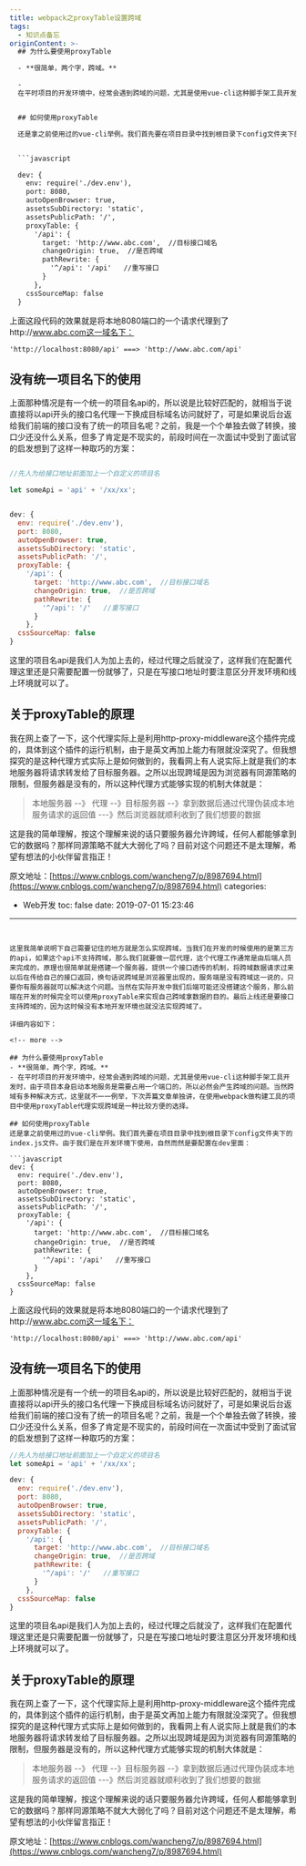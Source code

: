 ```yaml
---
title: webpack之proxyTable设置跨域
tags:
  - 知识点备忘
originContent: >-
  ## 为什么要使用proxyTable

  - **很简单，两个字，跨域。**

  -
  在平时项目的开发环境中，经常会遇到跨域的问题，尤其是使用vue-cli这种脚手架工具开发时，由于项目本身启动本地服务是需要占用一个端口的，所以必然会产生跨域的问题。当然跨域有多种解决方式，这里就不一一例举，下次弄篇文章单独讲，在使用webpack做构建工具的项目中使用proxyTable代理实现跨域是一种比较方便的选择。


  ## 如何使用proxyTable

  还是拿之前使用过的vue-cli举例。我们首先要在项目目录中找到根目录下config文件夹下的index.js文件。由于我们是在开发环境下使用，自然而然是要配置在dev里面：


  ```javascript

  dev: {
    env: require('./dev.env'),
    port: 8080,
    autoOpenBrowser: true,
    assetsSubDirectory: 'static',
    assetsPublicPath: '/',
    proxyTable: {
      '/api': {
        target: 'http://www.abc.com',  //目标接口域名
        changeOrigin: true,  //是否跨域
        pathRewrite: {
          '^/api': '/api'   //重写接口
        }
      },
    cssSourceMap: false
  }

  ```

  上面这段代码的效果就是将本地8080端口的一个请求代理到了http://www.abc.com这一域名下：


  `'http://localhost:8080/api' ===> 'http://www.abc.com/api'`


  ## 没有统一项目名下的使用

  上面那种情况是有一个统一的项目名api的，所以说是比较好匹配的，就相当于说直接将以api开头的接口名代理一下换成目标域名访问就好了，可是如果说后台返给我们前端的接口没有了统一的项目名呢？之前，我是一个个单独去做了转换，接口少还没什么关系，但多了肯定是不现实的，前段时间在一次面试中受到了面试官的启发想到了这样一种取巧的方案：


  ```javascript

  //先人为给接口地址前面加上一个自定义的项目名

  let someApi = 'api' + '/xx/xx';


  dev: {
    env: require('./dev.env'),
    port: 8080,
    autoOpenBrowser: true,
    assetsSubDirectory: 'static',
    assetsPublicPath: '/',
    proxyTable: {
      '/api': {
        target: 'http://www.abc.com',  //目标接口域名
        changeOrigin: true,  //是否跨域
        pathRewrite: {
          '^/api': '/'   //重写接口
        }
      },
    cssSourceMap: false
  }

  ```

  这里的项目名api是我们人为加上去的，经过代理之后就没了，这样我们在配置代理这里还是只需要配置一份就够了，只是在写接口地址时要注意区分开发环境和线上环境就可以了。


  ## 关于proxyTable的原理


  我在网上查了一下，这个代理实际上是利用http-proxy-middleware这个插件完成的，具体到这个插件的运行机制，由于是英文再加上能力有限就没深究了。但我想探究的是这种代理方式实际上是如何做到的，我看网上有人说实际上就是我们的本地服务器将请求转发给了目标服务器。之所以出现跨域是因为浏览器有同源策略的限制，但服务器是没有的，所以这种代理方式能够实现的机制大体就是：


  > 本地服务器 --》 代理 --》目标服务器 --》拿到数据后通过代理伪装成本地服务请求的返回值 ---》然后浏览器就顺利收到了我们想要的数据


  这是我的简单理解，按这个理解来说的话只要服务器允许跨域，任何人都能够拿到它的数据吗？那样同源策略不就大大弱化了吗？目前对这个问题还不是太理解，希望有想法的小伙伴留言指正！


  原文地址：[https://www.cnblogs.com/wancheng7/p/8987694.html](https://www.cnblogs.com/wancheng7/p/8987694.html)
categories:
  - Web开发
toc: false
date: 2019-07-01 15:23:46
---
```


这里我简单说明下自己需要记住的地方就是怎么实现跨域，当我们在开发的时候使用的是第三方的api，如果这个api不支持跨域，那么我们就要做一层代理，这个代理工作通常是由后端人员来完成的，原理也很简单就是搭建一个服务器，提供一个接口透传的机制，将跨域数据请求过来以后在传给自己的接口返回，换句话说跨域是浏览器里出现的，服务端是没有跨域这一说的，只要你有服务器就可以解决这个问题。当然在实际开发中我们后端可能还没搭建这个服务，那么前端在开发的时候完全可以使用proxyTable来实现自己跨域拿数据的目的。最后上线还是要接口支持跨域的，因为这时候没有本地开发环境也就没法实现跨域了。

详细内容如下：

<!-- more -->

## 为什么要使用proxyTable
- **很简单，两个字，跨域。**
- 在平时项目的开发环境中，经常会遇到跨域的问题，尤其是使用vue-cli这种脚手架工具开发时，由于项目本身启动本地服务是需要占用一个端口的，所以必然会产生跨域的问题。当然跨域有多种解决方式，这里就不一一例举，下次弄篇文章单独讲，在使用webpack做构建工具的项目中使用proxyTable代理实现跨域是一种比较方便的选择。

## 如何使用proxyTable
还是拿之前使用过的vue-cli举例。我们首先要在项目目录中找到根目录下config文件夹下的index.js文件。由于我们是在开发环境下使用，自然而然是要配置在dev里面：

```javascript
dev: {
  env: require('./dev.env'),
  port: 8080,
  autoOpenBrowser: true,
  assetsSubDirectory: 'static',
  assetsPublicPath: '/',
  proxyTable: {
    '/api': {
      target: 'http://www.abc.com',  //目标接口域名
      changeOrigin: true,  //是否跨域
      pathRewrite: {
        '^/api': '/api'   //重写接口
      }
    },
  cssSourceMap: false
}
```
上面这段代码的效果就是将本地8080端口的一个请求代理到了http://www.abc.com这一域名下：

`'http://localhost:8080/api' ===> 'http://www.abc.com/api'`

## 没有统一项目名下的使用
上面那种情况是有一个统一的项目名api的，所以说是比较好匹配的，就相当于说直接将以api开头的接口名代理一下换成目标域名访问就好了，可是如果说后台返给我们前端的接口没有了统一的项目名呢？之前，我是一个个单独去做了转换，接口少还没什么关系，但多了肯定是不现实的，前段时间在一次面试中受到了面试官的启发想到了这样一种取巧的方案：

```javascript
//先人为给接口地址前面加上一个自定义的项目名
let someApi = 'api' + '/xx/xx';

dev: {
  env: require('./dev.env'),
  port: 8080,
  autoOpenBrowser: true,
  assetsSubDirectory: 'static',
  assetsPublicPath: '/',
  proxyTable: {
    '/api': {
      target: 'http://www.abc.com',  //目标接口域名
      changeOrigin: true,  //是否跨域
      pathRewrite: {
        '^/api': '/'   //重写接口
      }
    },
  cssSourceMap: false
}
```
这里的项目名api是我们人为加上去的，经过代理之后就没了，这样我们在配置代理这里还是只需要配置一份就够了，只是在写接口地址时要注意区分开发环境和线上环境就可以了。

## 关于proxyTable的原理

我在网上查了一下，这个代理实际上是利用http-proxy-middleware这个插件完成的，具体到这个插件的运行机制，由于是英文再加上能力有限就没深究了。但我想探究的是这种代理方式实际上是如何做到的，我看网上有人说实际上就是我们的本地服务器将请求转发给了目标服务器。之所以出现跨域是因为浏览器有同源策略的限制，但服务器是没有的，所以这种代理方式能够实现的机制大体就是：

> 本地服务器 --》 代理 --》目标服务器 --》拿到数据后通过代理伪装成本地服务请求的返回值 ---》然后浏览器就顺利收到了我们想要的数据

这是我的简单理解，按这个理解来说的话只要服务器允许跨域，任何人都能够拿到它的数据吗？那样同源策略不就大大弱化了吗？目前对这个问题还不是太理解，希望有想法的小伙伴留言指正！

原文地址：[https://www.cnblogs.com/wancheng7/p/8987694.html](https://www.cnblogs.com/wancheng7/p/8987694.html)